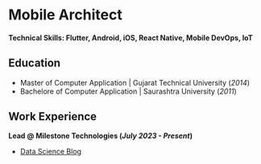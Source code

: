 # Mobile Architect

#### Technical Skills: Flutter, Android, iOS, React Native, Mobile DevOps, IoT

## Education
- Master of Computer Application | Gujarat Technical University  (_2014_)								       		
- Bachelore of Computer Application | Saurashtra University (_2011_)	 			        		

## Work Experience
**Lead @ Milestone Technologies (_July 2023 - Present_)**

- [Data Science Blog](https://medium.com/@shaktisinh)
